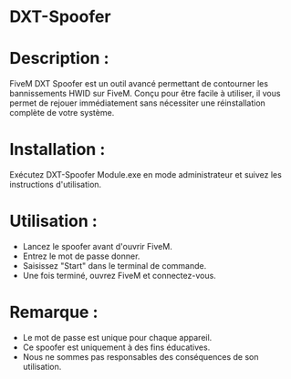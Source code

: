 # DXT-Spoofer

# Description   :
FiveM DXT Spoofer est un outil avancé permettant de contourner les bannissements HWID sur FiveM. Conçu pour être facile à utiliser, il vous permet de rejouer immédiatement sans nécessiter une réinstallation complète de votre système.

# Installation  :
Exécutez DXT-Spoofer Module.exe en mode administrateur et suivez les instructions d'utilisation.

# Utilisation   :
- Lancez le spoofer avant d'ouvrir FiveM.
- Entrez le mot de passe donner.
- Saisissez "Start" dans le terminal de commande.
- Une fois terminé, ouvrez FiveM et connectez-vous.

# Remarque      :
- Le mot de passe est unique pour chaque appareil.
- Ce spoofer est uniquement à des fins éducatives.
- Nous ne sommes pas responsables des conséquences de son utilisation.
